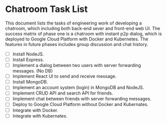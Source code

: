 # Chatroom Task List

This document lists the tasks of engineering work of developing a chatroom,
which including both back-end sever and front-end web UI. The success matrix
of phase one is a chatroom with instant p2p dialog, which is deployed to Google
Cloud Platform with Docker and Kubernetes. The features in future phases
includes group discussion and chat history.

- [ ] Install NodeJS.
- [ ] Install Express.
- [ ] Implement a dialog between two users with server forwarding messages. (No DB)
- [ ] Implement React UI to send and receive message.
- [ ] Install MongoDB.
- [ ] Implement an account system (login) in MongoDB and NodeJS.
- [ ] Implement CRUD API and search API for friends.
- [ ] Implement chat between friends with server forwarding messages.
- [ ] Deploy to Google Cloud Platform without Docker and Kubernates.
- [ ] Integrate with Docker.
- [ ] Integrate with Kubernates.